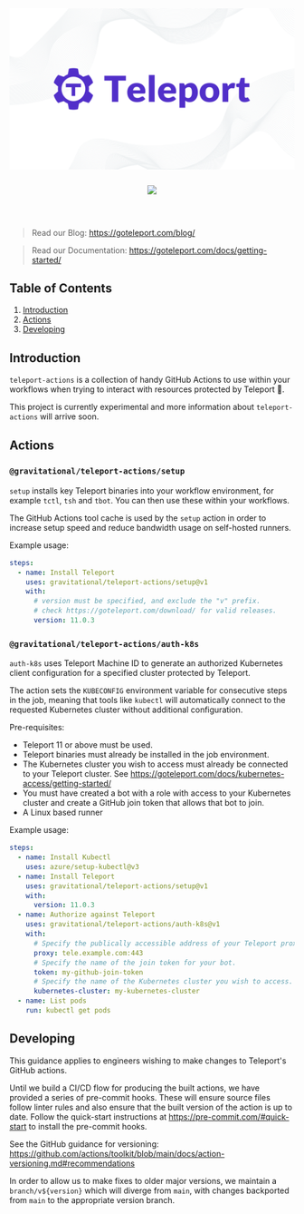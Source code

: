<div align="center">
   <img src="./assets/img/readme-header.png" width=750/>
   <div align="center" style="padding: 25px">
      <a href="https://www.apache.org/licenses/LICENSE-2.0">
      <img src="https://img.shields.io/badge/Apache-2.0-red.svg" />
      </a>
   </div>
</div>
</br>

> Read our Blog: <https://goteleport.com/blog/>

> Read our Documentation: <https://goteleport.com/docs/getting-started/>

## Table of Contents

1. [Introduction](#introduction)
1. [Actions](#actions)
1. [Developing](#developing)

## Introduction

`teleport-actions` is a collection of handy GitHub Actions to use within your
workflows when trying to interact with resources protected by Teleport 🚀.

This project is currently experimental and more information about
`teleport-actions` will arrive soon.

## Actions

### `@gravitational/teleport-actions/setup`

`setup` installs key Teleport binaries into your workflow environment, for
example `tctl`, `tsh` and `tbot`. You can then use these within your workflows.

The GitHub Actions tool cache is used by the `setup` action in order to increase
setup speed and reduce bandwidth usage on self-hosted runners.

Example usage:

```yaml
steps:
  - name: Install Teleport
    uses: gravitational/teleport-actions/setup@v1
    with:
      # version must be specified, and exclude the "v" prefix.
      # check https://goteleport.com/download/ for valid releases.
      version: 11.0.3
```

### `@gravitational/teleport-actions/auth-k8s`

`auth-k8s` uses Teleport Machine ID to generate an authorized Kubernetes client
configuration for a specified cluster protected by Teleport.

The action sets the `KUBECONFIG` environment variable for consecutive steps in
the job, meaning that tools like `kubectl` will automatically connect to the
requested Kubernetes cluster without additional configuration.

Pre-requisites:

- Teleport 11 or above must be used.
- Teleport binaries must already be installed in the job environment.
- The Kubernetes cluster you wish to access must already be connected to your
  Teleport cluster. See
  <https://goteleport.com/docs/kubernetes-access/getting-started/>
- You must have created a bot with a role with access to your Kubernetes cluster
  and create a GitHub join token that allows that bot to join.
- A Linux based runner

Example usage:

```yaml
steps:
  - name: Install Kubectl
    uses: azure/setup-kubectl@v3
  - name: Install Teleport
    uses: gravitational/teleport-actions/setup@v1
    with:
      version: 11.0.3
  - name: Authorize against Teleport
    uses: gravitational/teleport-actions/auth-k8s@v1
    with:
      # Specify the publically accessible address of your Teleport proxy.
      proxy: tele.example.com:443
      # Specify the name of the join token for your bot.
      token: my-github-join-token
      # Specify the name of the Kubernetes cluster you wish to access.
      kubernetes-cluster: my-kubernetes-cluster
  - name: List pods
    run: kubectl get pods
```

## Developing

This guidance applies to engineers wishing to make changes to Teleport's
GitHub actions.

Until we build a CI/CD flow for producing the built actions, we have provided
a series of pre-commit hooks. These will ensure source files follow linter rules
and also ensure that the built version of the action is up to date. Follow the
quick-start instructions at <https://pre-commit.com/#quick-start> to install
the pre-commit hooks.

See the GitHub guidance for versioning:
<https://github.com/actions/toolkit/blob/main/docs/action-versioning.md#recommendations>

In order to allow us to make fixes to older major versions, we maintain a
`branch/v${version}` which will diverge from `main`, with changes backported
from `main` to the appropriate version branch.
